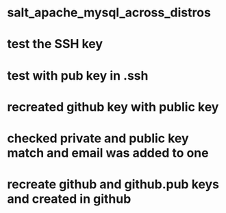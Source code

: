 # salt_apache_mysql_across_distros
# test the SSH key
# test with pub key in .ssh
# recreated github key with public key
# checked private and public key match and email was added to one
# recreate github and github.pub keys and created in github
